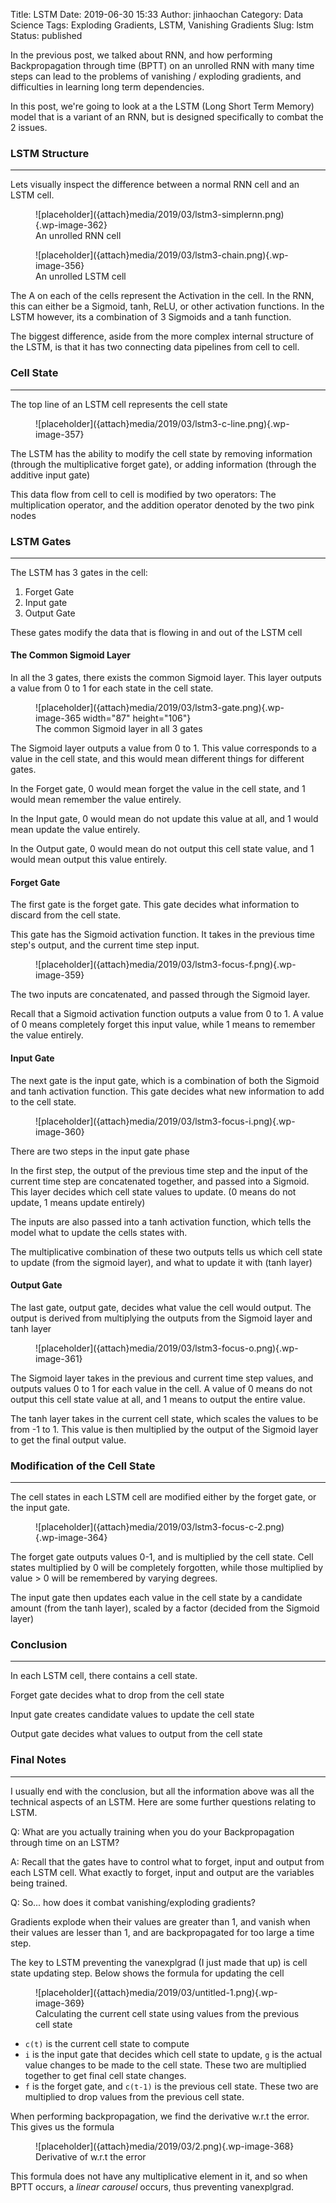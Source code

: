 Title: LSTM
Date: 2019-06-30 15:33
Author: jinhaochan
Category: Data Science
Tags: Exploding Gradients, LSTM, Vanishing Gradients
Slug: lstm
Status: published

<!-- wp:paragraph -->

In the previous post, we talked about RNN, and how performing Backpropagation through time (BPTT) on an unrolled RNN with many time steps can lead to the problems of vanishing / exploding gradients, and difficulties in learning long term dependencies.

<!-- /wp:paragraph -->

<!-- wp:paragraph -->

In this post, we're going to look at a the LSTM (Long Short Term Memory) model that is a variant of an RNN, but is designed specifically to combat the 2 issues.

<!-- /wp:paragraph -->

<!-- wp:heading {"level":3} -->

### LSTM Structure

<!-- /wp:heading -->

<!-- wp:separator -->

------------------------------------------------------------------------

<!-- /wp:separator -->

</p>
<!-- wp:paragraph -->

Lets visually inspect the difference between a normal RNN cell and an LSTM cell.

<!-- /wp:paragraph -->

<!-- wp:image {"id":362} -->

<figure class="wp-block-image">
![placeholder]({attach}media/2019/03/lstm3-simplernn.png){.wp-image-362}  

<figcaption>
An unrolled RNN cell

</figcaption>
</figure>
<!-- /wp:image -->

<!-- wp:image {"id":356} -->

<figure class="wp-block-image">
![placeholder]({attach}media/2019/03/lstm3-chain.png){.wp-image-356}  

<figcaption>
An unrolled LSTM cell

</figcaption>
</figure>
<!-- /wp:image -->

<!-- wp:paragraph -->

The A on each of the cells represent the Activation in the cell. In the RNN, this can either be a Sigmoid, tanh, ReLU, or other activation functions. In the LSTM however, its a combination of 3 Sigmoids and a tanh function.

<!-- /wp:paragraph -->

<!-- wp:paragraph -->

The biggest difference, aside from the more complex internal structure of the LSTM, is that it has two connecting data pipelines from cell to cell.

<!-- /wp:paragraph -->

<!-- wp:heading {"level":3} -->

### Cell State

<!-- /wp:heading -->

<!-- wp:separator -->

------------------------------------------------------------------------

<!-- /wp:separator -->

</p>
<!-- wp:paragraph -->

The top line of an LSTM cell represents the cell state

<!-- /wp:paragraph -->

<!-- wp:image {"id":357,"align":"center"} -->

<div class="wp-block-image">

<figure class="aligncenter">
![placeholder]({attach}media/2019/03/lstm3-c-line.png){.wp-image-357}
</figure>

</div>

<!-- /wp:image -->

<!-- wp:paragraph -->

The LSTM has the ability to modify the cell state by removing information (through the multiplicative forget gate), or adding information (through the additive input gate)

<!-- /wp:paragraph -->

<!-- wp:paragraph -->

This data flow from cell to cell is modified by two operators: The multiplication operator, and the addition operator denoted by the two pink nodes

<!-- /wp:paragraph -->

<!-- wp:heading {"level":3} -->

### LSTM Gates

<!-- /wp:heading -->

<!-- wp:separator -->

------------------------------------------------------------------------

<!-- /wp:separator -->

</p>
<!-- wp:paragraph -->

The LSTM has 3 gates in the cell:

<!-- /wp:paragraph -->

<!-- wp:list {"ordered":true} -->

1.  Forget Gate
2.  Input gate
3.  Output Gate

<!-- /wp:list -->

<!-- wp:paragraph -->

These gates modify the data that is flowing in and out of the LSTM cell

<!-- /wp:paragraph -->

<!-- wp:heading {"level":4} -->

#### The Common Sigmoid Layer

<!-- /wp:heading -->

<!-- wp:paragraph -->

In all the 3 gates, there exists the common Sigmoid layer. This layer outputs a value from 0 to 1 for each state in the cell state.

<!-- /wp:paragraph -->

<!-- wp:image {"id":365,"align":"center","width":87,"height":106} -->

<div class="wp-block-image">

<figure class="aligncenter is-resized">
![placeholder]({attach}media/2019/03/lstm3-gate.png){.wp-image-365 width="87" height="106"}  
<figcaption>
The common Sigmoid layer in all 3 gates
</figcaption>
</figure>

</div>

<!-- /wp:image -->

<!-- wp:paragraph -->

The Sigmoid layer outputs a value from 0 to 1. This value corresponds to a value in the cell state, and this would mean different things for different gates.

<!-- /wp:paragraph -->

<!-- wp:paragraph -->

In the Forget gate, 0 would mean forget the value in the cell state, and 1 would mean remember the value entirely.

<!-- /wp:paragraph -->

<!-- wp:paragraph -->

In the Input gate, 0 would mean do not update this value at all, and 1 would mean update the value entirely.

<!-- /wp:paragraph -->

<!-- wp:paragraph -->

In the Output gate, 0 would mean do not output this cell state value, and 1 would mean output this value entirely.

<!-- /wp:paragraph -->

<!-- wp:heading {"level":4} -->

#### Forget Gate

<!-- /wp:heading -->

<!-- wp:paragraph -->

The first gate is the forget gate. This gate decides what information to discard from the cell state.

<!-- /wp:paragraph -->

<!-- wp:paragraph -->

This gate has the Sigmoid activation function. It takes in the previous time step's output, and the current time step input.

<!-- /wp:paragraph -->

<!-- wp:image {"id":359} -->

<figure class="wp-block-image">
![placeholder]({attach}media/2019/03/lstm3-focus-f.png){.wp-image-359}

</figure>
<!-- /wp:image -->

<!-- wp:paragraph -->

The two inputs are concatenated, and passed through the Sigmoid layer.

<!-- /wp:paragraph -->

<!-- wp:paragraph -->

Recall that a Sigmoid activation function outputs a value from 0 to 1. A value of 0 means completely forget this input value, while 1 means to remember the value entirely.

<!-- /wp:paragraph -->

<!-- wp:heading {"level":4} -->

#### Input Gate

<!-- /wp:heading -->

<!-- wp:paragraph -->

The next gate is the input gate, which is a combination of both the Sigmoid and tanh activation function. This gate decides what new information to add to the cell state.

<!-- /wp:paragraph -->

<!-- wp:image {"id":360} -->

<figure class="wp-block-image">
![placeholder]({attach}media/2019/03/lstm3-focus-i.png){.wp-image-360}

</figure>
<!-- /wp:image -->

<!-- wp:paragraph -->

There are two steps in the input gate phase

<!-- /wp:paragraph -->

<!-- wp:paragraph -->

In the first step, the output of the previous time step and the input of the current time step are concatenated together, and passed into a Sigmoid. This layer decides which cell state values to update. (0 means do not update, 1 means update entirely)

<!-- /wp:paragraph -->

<!-- wp:paragraph -->

The inputs are also passed into a tanh activation function, which tells the model what to update the cells states with.

<!-- /wp:paragraph -->

<!-- wp:paragraph -->

The multiplicative combination of these two outputs tells us which cell state to update (from the sigmoid layer), and what to update it with (tanh layer)

<!-- /wp:paragraph -->

<!-- wp:heading {"level":4} -->

#### Output Gate

<!-- /wp:heading -->

<!-- wp:paragraph -->

The last gate, output gate, decides what value the cell would output. The output is derived from multiplying the outputs from the Sigmoid layer and tanh layer

<!-- /wp:paragraph -->

<!-- wp:image {"id":361} -->

<figure class="wp-block-image">
![placeholder]({attach}media/2019/03/lstm3-focus-o.png){.wp-image-361}

</figure>
<!-- /wp:image -->

<!-- wp:paragraph -->

The Sigmoid layer takes in the previous and current time step values, and outputs values 0 to 1 for each value in the cell. A value of 0 means do not output this cell state value at all, and 1 means to output the entire value.

<!-- /wp:paragraph -->

<!-- wp:paragraph -->

The tanh layer takes in the current cell state, which scales the values to be from -1 to 1. This value is then multiplied by the output of the Sigmoid layer to get the final output value.

<!-- /wp:paragraph -->

<!-- wp:heading {"level":3} -->

### Modification of the Cell State

<!-- /wp:heading -->

<!-- wp:separator -->

------------------------------------------------------------------------

<!-- /wp:separator -->

</p>
<!-- wp:paragraph -->

The cell states in each LSTM cell are modified either by the forget gate, or the input gate.

<!-- /wp:paragraph -->

<!-- wp:image {"id":364} -->

<figure class="wp-block-image">
![placeholder]({attach}media/2019/03/lstm3-focus-c-2.png){.wp-image-364}

</figure>
<!-- /wp:image -->

<!-- wp:paragraph -->

The forget gate outputs values 0-1, and is multiplied by the cell state. Cell states multiplied by 0 will be completely forgotten, while those multiplied by value &gt; 0 will be remembered by varying degrees.

<!-- /wp:paragraph -->

<!-- wp:paragraph -->

The input gate then updates each value in the cell state by a candidate amount (from the tanh layer), scaled by a factor (decided from the Sigmoid layer)

<!-- /wp:paragraph -->

<!-- wp:heading {"level":3} -->

### Conclusion

<!-- /wp:heading -->

<!-- wp:separator -->

------------------------------------------------------------------------

<!-- /wp:separator -->

</p>
<!-- wp:paragraph -->

In each LSTM cell, there contains a cell state.

<!-- /wp:paragraph -->

<!-- wp:paragraph -->

Forget gate decides what to drop from the cell state

<!-- /wp:paragraph -->

<!-- wp:paragraph -->

Input gate creates candidate values to update the cell state

<!-- /wp:paragraph -->

<!-- wp:paragraph -->

Output gate decides what values to output from the cell state

<!-- /wp:paragraph -->

<!-- wp:heading {"level":3} -->

### Final Notes

<!-- /wp:heading -->

<!-- wp:separator -->

------------------------------------------------------------------------

<!-- /wp:separator -->

</p>
<!-- wp:paragraph -->

I usually end with the conclusion, but all the information above was all the technical aspects of an LSTM. Here are some further questions relating to LSTM.

<!-- /wp:paragraph -->

<!-- wp:paragraph -->

Q: What are you actually training when you do your Backpropagation through time on an LSTM?

<!-- /wp:paragraph -->

<!-- wp:paragraph -->

A: Recall that the gates have to control what to forget, input and output from each LSTM cell. What exactly to forget, input and output are the variables being trained.

<!-- /wp:paragraph -->

<!-- wp:paragraph -->

Q: So... how does it combat vanishing/exploding gradients?

<!-- /wp:paragraph -->

<!-- wp:paragraph -->

Gradients explode when their values are greater than 1, and vanish when their values are lesser than 1, and are backpropagated for too large a time step.

<!-- /wp:paragraph -->

<!-- wp:paragraph -->

The key to LSTM preventing the vanexplgrad (I just made that up) is cell state updating step. Below shows the formula for updating the cell

<!-- /wp:paragraph -->

<!-- wp:image {"id":369,"align":"center"} -->

<div class="wp-block-image">

<figure class="aligncenter">
![placeholder]({attach}media/2019/03/untitled-1.png){.wp-image-369}  
<figcaption>
Calculating the current cell state using values from the previous cell state
</figcaption>
</figure>

</div>

<!-- /wp:image -->

<!-- wp:list -->

-   `c(t)` is the current cell state to compute
-   `i` is the input gate that decides which cell state to update, `g` is the actual value changes to be made to the cell state. These two are multiplied together to get final cell state changes.
-   `f` is the forget gate, and `c(t-1)` is the previous cell state. These two are multiplied to drop values from the previous cell state.

<!-- /wp:list -->

<!-- wp:paragraph -->

When performing backpropagation, we find the derivative w.r.t the error. This gives us the formula

<!-- /wp:paragraph -->

<!-- wp:image {"id":368,"align":"center"} -->

<div class="wp-block-image">

<figure class="aligncenter">
![placeholder]({attach}media/2019/03/2.png){.wp-image-368}  
<figcaption>
Derivative of w.r.t the error
</figcaption>
</figure>

</div>

<!-- /wp:image -->

<!-- wp:paragraph -->

This formula does not have any multiplicative element in it, and so when BPTT occurs, a *linear carousel* occurs, thus preventing vanexplgrad.

<!-- /wp:paragraph -->

<!-- wp:paragraph -->

<!-- /wp:paragraph -->
